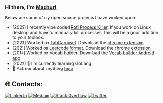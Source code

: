 ### Hi there, I'm [Madhur!](https://madhur.co.in) 

Below are some of my open source projects I have worked upon:

- [2025] I recently vibe coded [Rofi Process Killer](https://github.com/madhur/rofi-process-killer). If you work on Linux desktop and have to manually kill processes, this will be a good addition to your toolbox.
- [2023] Worked on [TabCarousel](https://github.com/TabCarousel/TabCarousel). Download the [chrome extension](https://chromewebstore.google.com/detail/tabcarousel/ddldimidiliclngjipajmjjiakhbcohn)
- [2021] Worked on [Leetcode format](https://github.com/madhur/leetcode-format-chrome-extension). Download the [chrome extension](https://chrome.google.com/webstore/detail/leetcode-format/imogghebhifnnlgogigikjecilkicfpp?hl=en)
- [2014] Worked on Vocab builder. Download the [Vocab builder Android app](https://play.google.com/store/apps/details?id=in.co.madhur.vocabbuilder)
- [2022] 🌱 I’m currently learning GoLang
- 💬 Ask me about anything [here](https://www.madhur.co.in/contact/)

## 🌐 Contacts:
[![LinkedIn](https://img.shields.io/badge/LinkedIn-%230077B5.svg?logo=linkedin&logoColor=white)](https://linkedin.com/in/madhurahuja) [![Medium](https://img.shields.io/badge/Medium-12100E?logo=medium&logoColor=white)](https://medium.com/@madhur25) [![Stack Overflow](https://img.shields.io/badge/-Stackoverflow-FE7A16?logo=stack-overflow&logoColor=white)](https://stackoverflow.com/users/507256/madhur-ahuja) [![Twitter](https://img.shields.io/badge/Twitter-%231DA1F2.svg?logo=Twitter&logoColor=white)](https://twitter.com/madhur25) 

